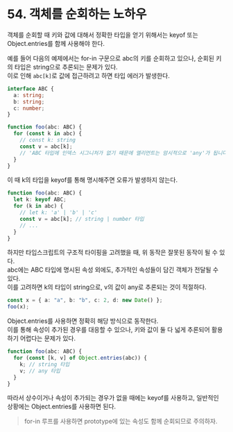 # 54. 객체를 순회하는 노하우

객체를 순회할 때 키와 값에 대해서 정확한 타입을 얻기 위해서는 keyof 또는 Object.entries를 함께 사용해야 한다.

예를 들어 다음의 예제에서는 for-in 구문으로 abc의 키를 순회하고 있으나, 순회된 키의 타입은 string으로 추론되는 문제가 있다.  
이로 인해 `abc[k]`로 값에 접근하려고 하면 타입 에러가 발생한다.

```ts
interface ABC {
  a: string;
  b: string;
  c: number;
}

function foo(abc: ABC) {
  for (const k in abc) {
    // const k: string
    const v = abc[k];
    // 'ABC 타입에 인덱스 시그니처가 없기 때문에 엘리먼트는 암시적으로 'any'가 됩니다.
  }
}
```

이 때 k의 타입을 keyof를 통해 명시해주면 오류가 발생하지 않는다.

```ts
function foo(abc: ABC) {
  let k: keyof ABC;
  for (k in abc) {
    // let k: 'a' | 'b' | 'c'
    const v = abc[k]; // string | number 타입
    // ...
  }
}
```

하지만 타입스크립트의 구조적 타이핑을 고려했을 때, 위 동작은 잘못된 동작이 될 수 있다.  
abc에는 ABC 타입에 명시된 속성 외에도, 추가적인 속성들이 담긴 객체가 전달될 수 있다.  
이를 고려하면 k의 타입이 string으로, v의 값이 any로 추론되는 것이 적절하다.

```ts
const x = { a: "a", b: "b", c: 2, d: new Date() };
foo(x);
```

Object.entries를 사용하면 정확히 해당 방식으로 동작한다.  
이를 통해 속성이 추가된 경우를 대응할 수 있으나, 키와 값이 둘 다 넓게 추론되어 활용하기 어렵다는 문제가 있다.

```ts
function foo(abc: ABC) {
  for (const [k, v] of Object.entries(abc)) {
    k; // string 타입
    v; // any 타입
  }
}
```

따라서 상수이거나 속성이 추가되는 경우가 없을 때에는 keyof를 사용하고, 일반적인 상황에는 Object.entries를 사용하면 된다.

> for-in 루프를 사용하면 prototype에 있는 속성도 함께 순회되므로 주의하자.
